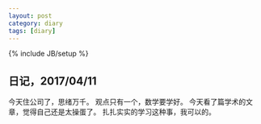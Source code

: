 ```yaml
---
layout: post
category: diary
tags: [diary]
---
```

{% include JB/setup %}


## 日记，2017/04/11
今天住公司了，思绪万千。
观点只有一个，数学要学好。
今天看了篇学术的文章，觉得自己还是太操蛋了。
扎扎实实的学习这种事，我可以的。

